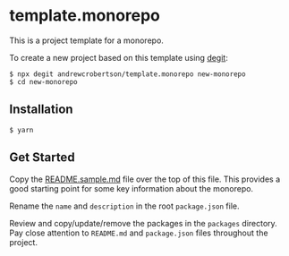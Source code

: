 # template.monorepo

This is a project template for a monorepo.

To create a new project based on this template using [degit](https://github.com/Rich-Harris/degit):

```console
$ npx degit andrewcrobertson/template.monorepo new-monorepo
$ cd new-monorepo
```

## Installation

```console
$ yarn
```

## Get Started

Copy the [README.sample.md](./README.sample.md) file over the top of this file. This provides a good starting point for some key information about the monorepo.

Rename the `name` and `description` in the root `package.json` file.

Review and copy/update/remove the packages in the `packages` directory. Pay close attention to `README.md` and `package.json` files throughout the project.
